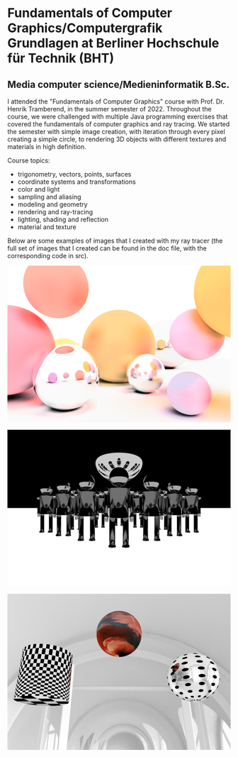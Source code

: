 # Fundamentals of Computer Graphics/Computergrafik Grundlagen at Berliner Hochschule für Technik (BHT)
## Media computer science/Medieninformatik B.Sc.

I attended the "Fundamentals of Computer Graphics" course with Prof. Dr. Henrik Tramberend, in the summer semester of 2022. 
Throughout the course, we were challenged with multiple Java programming exercises that covered the fundamentals of computer graphics and ray tracing. We started the semester with simple image creation, with iteration through every pixel creating a simple circle, to rendering 3D objects with different textures and materials in high definition.


Course topics:
- trigonometry, vectors, points, surfaces
- coordinate systems and transformations
- color and light
- sampling and aliasing
- modeling and geometry
- rendering and ray-tracing
- lighting, shading and reflection
- material and texture


Below are some examples of images that I created with my ray tracer (the full set of images that I created can be found in the doc file, with the corresponding code in src).

![a6](doc/a06-mirrors-glass-1.png)

![a9](doc/a08-1.png)

![a10](doc/a10-2.png)
